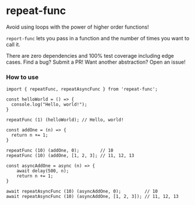 # repeat-func

Avoid using loops with the power of higher order functions! 

`report-func` lets you pass in a function and the number of times you want to call it. 

There are zero dependencies and 100% test coverage including edge cases. Find a bug? Submit a PR! Want another abstraction? Open an issue!

### How to use

```
import { repeatFunc, repeatAsyncFunc } from 'repeat-func';

const helloWorld = () => {
  console.log("Hello, world!");
}

repeatFunc (1) (helloWorld); // Hello, world! 

const addOne = (n) => {
  return n += 1;
}

repeatFunc (10) (addOne, 0);        // 10
repeatFunc (10) (addOne, [1, 2, 3]; // 11, 12, 13

const asyncAddOne = async (n) => {
    await delay(500, n);
    return n += 1;
}

await repeatAsyncFunc (10) (asyncAddOne, 0);         // 10
await repeatAsyncFunc (10) (asyncAddOne, [1, 2, 3]); // 11, 12, 13
```
